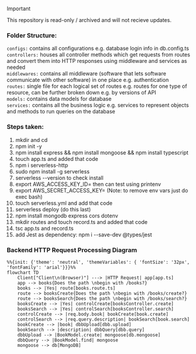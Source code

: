 > [!IMPORTANT]  
> This repository is read-only / archived and will not recieve updates.

### Folder Structure:
```configs:``` contains all configurations e.g. database login info in db.config.ts<br>
```controllers:``` houses all controller methods which get requests from routes and convert them into HTTP responses using middleware and services as needed<br>
```middlewares:``` contains all middleware (software that lets software communicate with other software) in one place e.g. authentication<br>
```routes:``` single file for each logical set of routes e.g. routes for one type of resource, can be further broken down e.g. by versions of API<br>
```models:``` contains data models for database<br>
```services:``` contains all the business logic e.g. services to represent objects and methods to run queries on the database<br>

### Steps taken:
1. mkdir and cd
2. npm init -y
3. npm install express && npm install mongoose && npm install typescript
4. touch app.ts and added that code
5. npm i serverless-http
6. sudo npm install -g serverless
7. serverless --version to check install
8. export AWS_ACCESS_KEY_ID= then can test using printenv
9. export AWS_SECRET_ACCESS_KEY= (Note: to remove env vars just do exec bash)
10. touch serverless.yml and add that code
11. serverless deploy (do this last)
12. npm install mongodb express cors dotenv
13. mkdir routes and touch record.ts and added that code
14. tsc app.ts and record.ts
15. add Jest as dependency: npm i --save-dev @types/jest

### Backend HTTP Request Processing Diagram
```mermaid
%%{init: {'theme': 'neutral', 'themeVariables': { 'fontSize': '32px', 'fontFamily': 'arial'}}}%%
flowchart TD
    Client["Client\n(Browser)"] ---> |HTTP Request| app[app.ts]
    app --> books{Does the path \nbegin with /books?}
    books --> |Yes| route[books.route.ts]
    route --> booksCreate{Does the path \nbegin with /books/create?}
    route --> booksSearch{Does the path \nbegin with /books/search?}
    booksCreate --> |Yes| controlCreate[booksController.create]
    booksSearch --> |Yes| controlSearch[booksController.search]
    controlCreate --> |req.body.book| bookCreate[book.create]
    controlSearch --> |req.query.description| bookSearch[book.search]
    bookCreate --> |book| dbbUpload[dbb.upload]
    bookSearch --> |description| dbbQuery[dbb.query]
    dbbUpload --> |BookModel.create| mongoose[db.mongoose]
    dbbQuery --> |BookModel.find| mongoose
    mongoose --> db[MongoDB]
```
